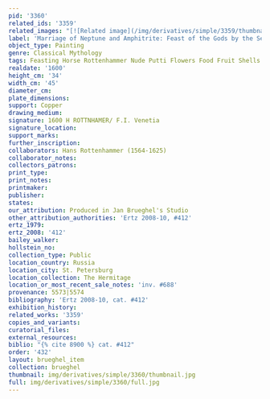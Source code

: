 ```yaml
---
pid: '3360'
related_ids: '3359'
related_images: "[![Related image](/img/derivatives/simple/3359/thumbnail.jpg)](/brughel/3359)"
label: 'Marriage of Neptune and Amphitrite: Feast of the Gods by the Sea'
object_type: Painting
genre: Classical Mythology
tags: Feasting Horse Rottenhammer Nude Putti Flowers Food Fruit Shells
realdate: '1600'
height_cm: '34'
width_cm: '45'
diameter_cm: 
plate_dimensions: 
support: Copper
drawing_medium: 
signature: 1600 H ROTTNHAMER/ F.I. Venetia
signature_location: 
support_marks: 
further_inscription: 
collaborators: Hans Rottenhammer (1564-1625)
collaborator_notes: 
collectors_patrons: 
print_type: 
print_notes: 
printmaker: 
publisher: 
states: 
our_attribution: Produced in Jan Brueghel's Studio
other_attribution_authorities: 'Ertz 2008-10, #412'
ertz_1979: 
ertz_2008: '412'
bailey_walker: 
hollstein_no: 
collection_type: Public
location_country: Russia
location_city: St. Petersburg
location_collection: The Hermitage
location_or_most_recent_sale_notes: 'inv. #688'
provenance: 5573|5574
bibliography: 'Ertz 2008-10, cat. #412'
exhibition_history: 
related_works: '3359'
copies_and_variants: 
curatorial_files: 
external_resources: 
biblio: "{% cite 8900 %} cat. #412"
order: '432'
layout: brueghel_item
collection: brueghel
thumbnail: img/derivatives/simple/3360/thumbnail.jpg
full: img/derivatives/simple/3360/full.jpg
---
```

